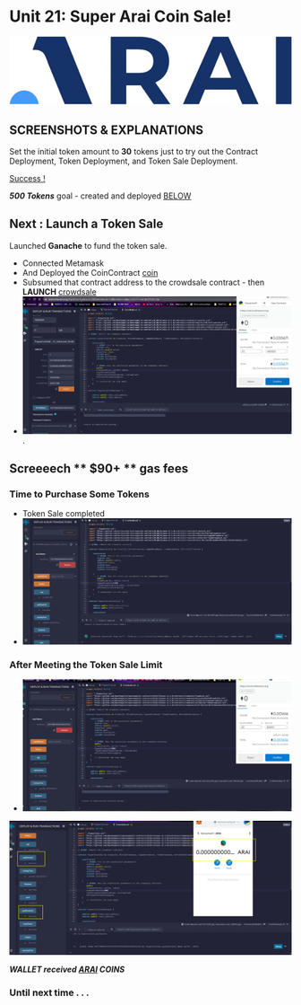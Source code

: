 # Unit 21: Super Arai Coin Sale!

![crowd](Images/arai.jpg)

## SCREENSHOTS & EXPLANATIONS

Set the initial token amount to **30** tokens just to try out the Contract Deployment, Token Deployment, and Token Sale Deployment. 

<u> Success ! </U>

***500 Tokens*** goal - created and deployed <u>BELOW</u>

## Next : Launch a Token Sale

Launched **Ganache** to fund the token sale. 
* Connected Metamask 
* And Deployed the CoinContract [coin](AraiCoin.sol)
* Subsumed that contract address to the crowdsale contract - then **LAUNCH** [crowdsale](Crowdsale.sol)
* ![Start](Images/(1)_launch.png).

## Screeeech ** $90+ ** gas fees 


### Time to Purchase Some Tokens 

* Token Sale completed 
* ![TokenSale](Images/(2)_purchase.png)


### After Meeting the Token Sale Limit 

* ![salecompleted](Images/(3)_sale_complete.png)

![GoalReached](Images/(4)_goal_reached.png)

***WALLET received <u>ARAI</u> COINS*** 



### Until next time . . . 
